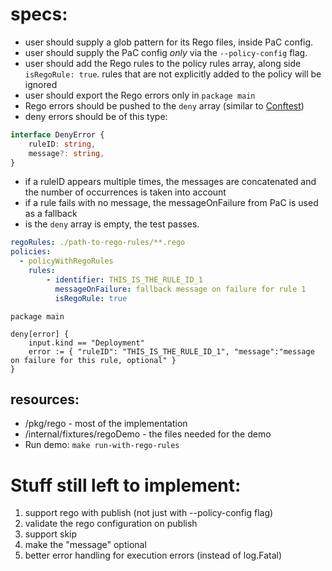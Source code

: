 # specs:

- user should supply a glob pattern for its Rego files, inside PaC config.
- user should supply the PaC config *only* via the `--policy-config` flag.
- user should add the Rego rules to the policy rules array, along side `isRegoRule: true`.
  rules that are not explicitly added to the policy will be ignored
- user should export the Rego errors only in `package main`
- Rego errors should be pushed to the `deny` array (similar to [Conftest](https://www.conftest.dev/))
- deny errors should be of this type:

```typescript
interface DenyError {
    ruleID: string,
    message?: string,
}
```

- if a ruleID appears multiple times, the messages are concatenated
  and the number of occurrences is taken into account
- if a rule fails with no message, the messageOnFailure from PaC is used as a fallback
- is the `deny` array is empty, the test passes.

```yaml
regoRules: ./path-to-rego-rules/**.rego
policies:
  - policyWithRegoRules
    rules:
        - identifier: THIS_IS_THE_RULE_ID_1
          messageOnFailure: fallback message on failure for rule 1
          isRegoRule: true
```

```rego
package main

deny[error] {
    input.kind == "Deployment"
    error := { "ruleID": "THIS_IS_THE_RULE_ID_1", "message":"message on failure for this rule, optional" }
}
```

## resources:

- /pkg/rego - most of the implementation
- /internal/fixtures/regoDemo - the files needed for the demo
- Run demo: ```make run-with-rego-rules```

# Stuff still left to implement:

1. support rego with publish (not just with --policy-config flag)
2. validate the rego configuration on publish
3. support skip
4. make the "message" optional
5. better error handling for execution errors (instead of log.Fatal)
